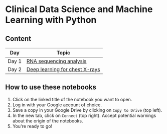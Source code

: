 # Clinical Data Science and Machine Learning with Python


## Content

| Day   | Topic                              | 
| ----- | ---------------------------------- | 
| Day 1 | [RNA sequencing analysis][1]         |
| Day 2 | [Deep learning for chest X-rays][2]  |

[1]: https://colab.research.google.com/github/teresakrieger/clinical_data_science/master/Day_1.ipynb
[2]: https://colab.research.google.com/github/teresakrieger/clinical_data_science/blob/master/Day_2.ipynb


## How to use these notebooks

1. Click on the linked title of the notebook you want to open.
2. Log in with your Google account of choice.
3. Save a copy in your Google Drive by clicking on `Copy to Drive` (top left).
4. In the new tab, click on `Connect` (top right). Accept potential warnings about the origin of the notebooks.
5. You're ready to go!
